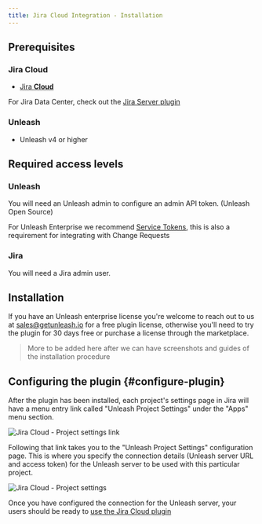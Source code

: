 ```yaml
---
title: Jira Cloud Integration - Installation
---
```


## Prerequisites

### Jira Cloud

- [Jira **Cloud**](https://www.atlassian.com/software/jira)

For Jira Data Center, check out the [Jira Server plugin](jira-server-plugin-installation.md)

### Unleash

- Unleash v4 or higher

## Required access levels

### Unleash

You will need an Unleash admin to configure an admin API token. (Unleash Open Source)

For Unleash Enterprise we recommend [Service Tokens](https://docs.getunleash.io/how-to/how-to-create-service-accounts), this is also a requirement for integrating with Change Requests

### Jira

You will need a Jira admin user.

## Installation

If you have an Unleash enterprise license you're welcome to reach out to us at sales@getunleash.io for a free plugin license, otherwise you'll need to try the plugin for 30 days free or purchase a license through the marketplace.

> More to be added here after we can have screenshots and guides of the installation procedure

## Configuring the plugin {#configure-plugin}

After the plugin has been installed, each project's settings page in Jira will have a menu entry link called "Unleash Project Settings" under the "Apps" menu section.

![Jira Cloud - Project settings link](/img/jira-cloud-project-settings-link.png)

Following that link takes you to the "Unleash Project Settings" configuration page. This is where you specify the connection details (Unleash server URL and access token) for the Unleash server to be used with this particular project.

![Jira Cloud - Project settings](/img/jira-cloud-project-settings.png)

Once you have configured the connection for the Unleash server, your users should be ready to [use the Jira Cloud plugin](jira-cloud-plugin-usage)
